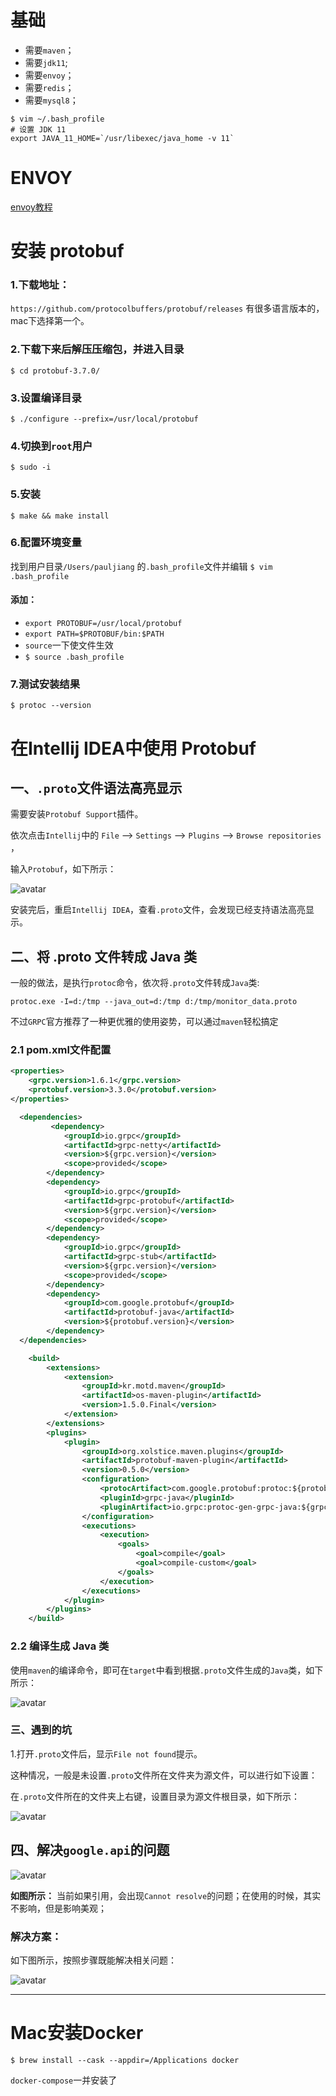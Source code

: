 # 基础

+ 需要`maven`；
+ 需要`jdk11`;
+ 需要`envoy`；
+ 需要`redis`；
+ 需要`mysql8`；

```shell
$ vim ~/.bash_profile
# 设置 JDK 11
export JAVA_11_HOME=`/usr/libexec/java_home -v 11`
```

# ENVOY

[envoy教程](x-team-starters/x-team-grpc-springboot-starter/README.md)

# 安装 protobuf

### 1.下载地址：
`https://github.com/protocolbuffers/protobuf/releases`
有很多语言版本的，mac下选择第一个。

### 2.下载下来后解压压缩包，并进入目录
`$ cd protobuf-3.7.0/`

### 3.设置编译目录
`$ ./configure --prefix=/usr/local/protobuf`

### 4.切换到`root`用户
`$ sudo -i`

### 5.安装
`$ make && make install`

### 6.配置环境变量
找到用户目录`/Users/pauljiang` 的`.bash_profile`文件并编辑
`$ vim .bash_profile`
#### 添加：
+ `export PROTOBUF=/usr/local/protobuf`
+ `export PATH=$PROTOBUF/bin:$PATH`
+ `source`一下使文件生效
+ `$ source .bash_profile`

### 7.测试安装结果
`$ protoc --version`

# 在Intellij IDEA中使用 Protobuf
## 一、`.proto`文件语法高亮显示

需要安装`Protobuf Support`插件。

依次点击`Intellij`中的 `File` --> `Settings` --> `Plugins` --> `Browse repositories` ，

输入`Protobuf`，如下所示：

![avatar](./doc/pics/idea-marketplace.jpg)

安装完后，重启`Intellij IDEA`，查看`.proto`文件，会发现已经支持语法高亮显示。

## 二、将 .proto 文件转成 Java 类

一般的做法，是执行`protoc`命令，依次将`.proto`文件转成`Java`类:

`protoc.exe -I=d:/tmp --java_out=d:/tmp d:/tmp/monitor_data.proto`

不过`GRPC`官方推荐了一种更优雅的使用姿势，可以通过`maven`轻松搞定

### 2.1 pom.xml文件配置

```xml
<properties>
    <grpc.version>1.6.1</grpc.version>
    <protobuf.version>3.3.0</protobuf.version>
</properties>
```

```xml
  <dependencies>
         <dependency>
            <groupId>io.grpc</groupId>
            <artifactId>grpc-netty</artifactId>
            <version>${grpc.version}</version>
            <scope>provided</scope>
        </dependency>
        <dependency>
            <groupId>io.grpc</groupId>
            <artifactId>grpc-protobuf</artifactId>
            <version>${grpc.version}</version>
            <scope>provided</scope>
        </dependency>
        <dependency>
            <groupId>io.grpc</groupId>
            <artifactId>grpc-stub</artifactId>
            <version>${grpc.version}</version>
            <scope>provided</scope>
        </dependency>
        <dependency>
            <groupId>com.google.protobuf</groupId>
            <artifactId>protobuf-java</artifactId>
            <version>${protobuf.version}</version>
        </dependency>
  </dependencies>
```

```xml
    <build>
        <extensions>
            <extension>
                <groupId>kr.motd.maven</groupId>
                <artifactId>os-maven-plugin</artifactId>
                <version>1.5.0.Final</version>
            </extension>
        </extensions>
        <plugins>
            <plugin>
                <groupId>org.xolstice.maven.plugins</groupId>
                <artifactId>protobuf-maven-plugin</artifactId>
                <version>0.5.0</version>
                <configuration>
                    <protocArtifact>com.google.protobuf:protoc:${protobuf.version}:exe:${os.detected.classifier}</protocArtifact>
                    <pluginId>grpc-java</pluginId>
                    <pluginArtifact>io.grpc:protoc-gen-grpc-java:${grpc.version}:exe:${os.detected.classifier}</pluginArtifact>
                </configuration>
                <executions>
                    <execution>
                        <goals>
                            <goal>compile</goal>
                            <goal>compile-custom</goal>
                        </goals>
                    </execution>
                </executions>
            </plugin>            
        </plugins>
    </build>
```

### 2.2 编译生成 Java 类

使用`maven`的编译命令，即可在`target`中看到根据`.proto`文件生成的`Java`类，如下所示：

![avatar](./doc/pics/idea-grpc-maker.jpg)

### 三、遇到的坑

1.打开`.proto`文件后，显示`File not found`提示。

这种情况，一般是未设置`.proto`文件所在文件夹为源文件，可以进行如下设置：

在`.proto`文件所在的文件夹上右键，设置目录为源文件根目录，如下所示：

![avatar](./doc/pics/idea-grpc-setting.jpg)

## 四、解决`google.api`的问题

![avatar](./doc/pics/google-api-problem.jpg)

**如图所示：** 当前如果引用，会出现`Cannot resolve`的问题；在使用的时候，其实不影响，但是影响美观；

### 解决方案：

如下图所示，按照步骤既能解决相关问题：

![avatar](./doc/pics/google-api-solve.jpg)

---

# Mac安装Docker

`$ brew install --cask --appdir=/Applications docker`

`docker-compose`一并安装了